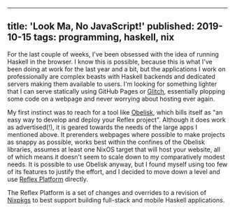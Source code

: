 --------------------------------------------------------------------------------
title: 'Look Ma, No JavaScript!'
published: 2019-10-15
tags: programming, haskell, nix
--------------------------------------------------------------------------------

For the last couple of weeks, I've been obsessed with the idea of running
Haskell in the browser. I know this is possible, because this is what I've been
doing at work for the last year and a bit, but the applications I work on
professionally are complex beasts with Haskell backends and dedicated servers
making them available to users. I'm looking for something lighter that I can
serve statically using GitHub Pages or [Glitch](https://glitch.com),
essentially plopping some code on a webpage and never worrying about hosting
ever again.

My first instinct was to reach for a tool like
[Obelisk](https://github.com/obsidiansystems/obelisk), which bills itself as
"an easy way to develop and deploy your Reflex project". Although it does work
as advertised(!), it is geared towards the needs of the large apps I mentioned
above.  It prerenders webpages where possible to make projects as snappy as
possible, works best within the confines of the Obelisk libraries, assumes at
least one NixOS target that will host your website, all of which means it
doesn't seem to scale down to my comparatively modest needs. It is possible to
use Obelisk anyway, but I found myself using too few of its features to justify
the effort, and I decided to move down a level and use [Reflex
Platform](https://github.com/reflex-frp/reflex-platform) directly.

The Reflex Platform is a set of changes and overrides to a revision of
[Nixpkgs](https://github.com/NixOS/nixpkgs) to best support building full-stack
and mobile Haskell applications.
